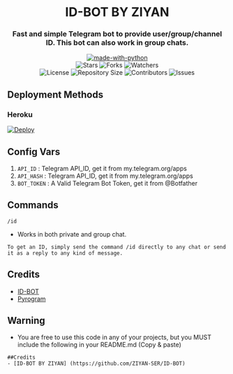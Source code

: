<h1 align= center>ID-BOT BY ZIYAN</h1>
<h3 align = center>Fast and simple Telegram bot to provide user/group/channel ID. This bot can also work in group chats.</h3>
<p align="center">
<a href="https://python.org"><img src="http://forthebadge.com/images/badges/made-with-python.svg" alt="made-with-python"></a>
<br>
    <img src="https://img.shields.io/github/stars/ZIYAN-SER/ID-BOT?style=for-the-badge&color=yellow" alt="Stars">
    <img src="https://img.shields.io/github/forks/ZIYAN-SER/ID-BOT?style=for-the-badge&color=green" alt="Forks">
    <img src="https://img.shields.io/github/watchers/ZIYAN-SER/ID-BOT?style=for-the-badge&color=yellow" alt="Watchers"> <br>
    <img src="https://img.shields.io/github/license/ZIYAN-SER/ID-BOT?style=for-the-badge&color=green" alt="License">
    <img src="https://img.shields.io/github/repo-size/ZIYAN-SER/ID-BOT?style=for-the-badge&color=yellow" alt="Repository Size">
    <img src="https://img.shields.io/github/contributors/ZIYAN-SER/ID-BOT?style=for-the-badge&color=green" alt="Contributors">
    <img src="https://img.shields.io/github/issues/ZIYAN-SER/ID-BOT?style=for-the-badge&color=yellow" alt="Issues">
</p>  

## Deployment Methods

### Heroku

[![Deploy](https://www.herokucdn.com/deploy/button.svg)](https://heroku.com/deploy?template=https://github.com/ZIYAN-SER/ID-BOT)

## Config Vars
1. `API_ID` : Telegram API_ID, get it from my.telegram.org/apps
2. `API_HASH` : Telegram API_ID, get it from my.telegram.org/apps
3. `BOT_TOKEN` : A Valid Telegram Bot Token, get it from @Botfather

## Commands

  `/id`

- Works in both private and group chat.
```
To get an ID, simply send the command /id directly to any chat or send it as a reply to any kind of message.
```
## Credits
- [ID-BOT](https://github.com/teletips)
- [Pyrogram](https://github.com/pyrogram/pyrogram)

## Warning

- You are free to use this code in any of your projects, but you MUST include the following in your README.md (Copy & paste)
```
##Credits
- [ID-BOT BY ZIYAN] (https://github.com/ZIYAN-SER/ID-BOT)
```
